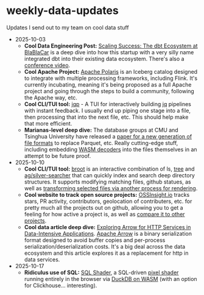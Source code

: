 # weekly-data-updates
Updates I send out to my team on cool data stuff

* 2025-10-03
  * **Cool Data Engineering Post:** [Scaling Success: The dbt Ecosystem at BlaBlaCar](https://medium.com/blablacar/scaling-success-the-dbt-ecosystem-at-blablacar-c214c4b8f0cb) is a deep dive into how this startup with a very silly name integrated dbt into their existing data ecosystem.  There's also a [conference video](https://www.youtube.com/watch?v=HQa6DuoqSv8). 
  * **Cool Apache Project:** [Apache Polaris](https://polaris.apache.org/) is an Iceberg catalog designed to integrate with multiple processing frameworks, including Flink.  It's currently incubating, meaning it's being proposed as a full Apache project and going through the steps to build a community, following the Apache way, etc. 
  * **Cool CLI/TUI tool:** [jqp](https://github.com/noahgorstein/jqp) - A TUI for interactively building [jq](https://jqlang.org/) pipelines with instant feedback.  I usually end up piping one stage into a file, then processing that into the next file, etc.  This should help make that more efficient.
  * **Marianas-level deep dive:** The database groups at CMU and Tsinghua University have released a [paper for a new generation of file formats](https://db.cs.cmu.edu/papers/2025/zeng-sigmod2025.pdf) to replace Parquet, etc.  Really cutting-edge stuff, including embedding [WASM decoders](https://medium.com/wasm-radar/i-beg-you-please-stop-thinking-webassembly-is-only-for-the-web-a24f502cde78) into the files themselves in an attempt to be future proof.
* 2025-10-10
  * **Cool CLI/TUI tool:** [broot](https://dystroy.org/broot/) is an interactive combination of ls, [tree](https://www.geeksforgeeks.org/linux-unix/tree-command-unixlinux/) and [ag/silver-searcher](https://github.com/ggreer/the_silver_searcher) that can quickly index and search deep directory structures.  It supports modifying matching files, github statues, as well as [transforming selected files via another process for rendering](https://dystroy.org/broot/conf_file/#transformers).
  * **Cool website to track open source projects:** [OSSInsight.io](https://ossinsight.io/) tracks stars, PR activity, contributors, geolocation of contributers, etc. for pretty much all the projects out on github, allowing you to get a feeling for how active a project is, as well as [compare it to other projects](https://ossinsight.io/analyze/duckdb/duckdb?vs=airbytehq%2Fairbyte#overview).
  * **Cool data article deep dive:** [Exploring Arrow for HTTP Services in Data-Intensive Applications](https://guillesd.github.io/intro/2025/07/27/arrow-data-transfer.html).  [Apache Arrow](https://arrow.apache.org/) is a binary serialization format designed to avoid buffer copies and per-process serialization/deserialization costs.  It's a big deal across the data ecosystem and this article explores it as a replacement for http in data services.
* 2025-10-17
  * **Ridiculus use of SQL:** [SQL Shader](https://dmkskd.github.io/sql-shader/), a SQL-driven [pixel shader](https://www.mayerowitz.io/blog/a-journey-into-shaders) running entirely in the browser via [DuckDB on WASM](https://duckdb.org/docs/stable/clients/wasm/overview) (with an option for Clickhouse... interesting).
